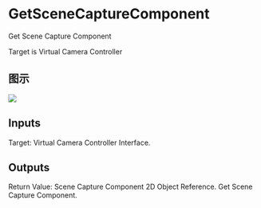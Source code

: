 # GetSceneCaptureComponent

Get Scene Capture Component

Target is Virtual Camera Controller

## 图示

![]($-20221218-21255205.png)

## Inputs

Target: Virtual Camera Controller Interface.  

## Outputs

Return Value: Scene Capture Component 2D Object Reference. Get Scene Capture Component.

